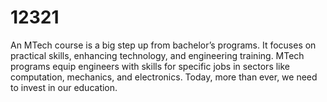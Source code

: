 # 12321
An MTech course is a big step up from bachelor’s programs. It focuses on practical skills, enhancing technology, and engineering training. MTech programs equip engineers with skills for specific jobs in sectors like computation, mechanics, and electronics.  Today, more than ever, we need to invest in our education. 
